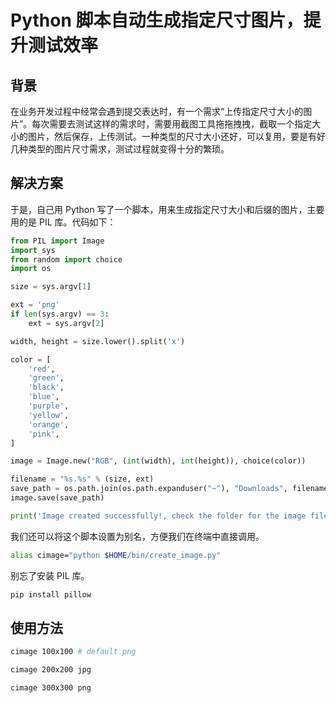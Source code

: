 # Python 脚本自动生成指定尺寸图片，提升测试效率

## 背景

在业务开发过程中经常会遇到提交表达时，有一个需求“上传指定尺寸大小的图片”。每次需要去测试这样的需求时，需要用截图工具拖拖拽拽，截取一个指定大小的图片，然后保存，上传测试。一种类型的尺寸大小还好，可以复用，要是有好几种类型的图片尺寸需求，测试过程就变得十分的繁琐。

## 解决方案

于是，自己用 Python 写了一个脚本，用来生成指定尺寸大小和后缀的图片，主要用的是 PIL 库。代码如下：

```python
from PIL import Image
import sys
from random import choice
import os

size = sys.argv[1]

ext = 'png'
if len(sys.argv) == 3:
    ext = sys.argv[2]

width, height = size.lower().split('x')

color = [
    'red',
    'green',
    'black',
    'blue',
    'purple',
    'yellow',
    'orange',
    'pink',
]

image = Image.new("RGB", (int(width), int(height)), choice(color))

filename = "%s.%s" % (size, ext)
save_path = os.path.join(os.path.expanduser("~"), "Downloads", filename)
image.save(save_path)

print('Image created successfully!, check the folder for the image file, named %s' % save_path)
```

我们还可以将这个脚本设置为别名，方便我们在终端中直接调用。

```bash
alias cimage="python $HOME/bin/create_image.py"
```

别忘了安装 PIL 库。

```bash
pip install pillow
```

## 使用方法

```bash
cimage 100x100 # default png

cimage 200x200 jpg

cimage 300x300 png
```